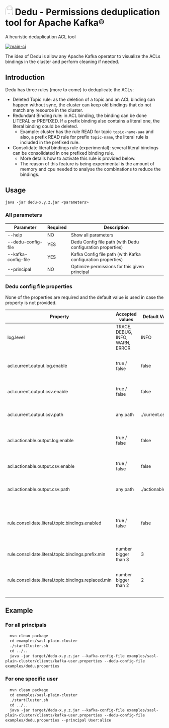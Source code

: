 # <img src="images/logo.svg" width="24px"> Dedu - Permissions deduplication tool for Apache Kafka®
A heuristic deduplication ACL tool 

[![main-ci](https://github.com/tomasalmeida/dedu-permissions-deduplication/actions/workflows/main-ci.yml/badge.svg)](https://github.com/tomasalmeida/dedu-permissions-deduplication/actions/workflows/main-ci.yml)

The idea of Dedu is allow any Apache Kafka operator to visualize the ACLs bindings in the cluster and perform cleaning if needed.

## Introduction
Dedu has three rules (more to come) to deduplicate the ACLs:
* Deleted Topic rule: as the deletion of a topic and an ACL binding can happen without sync, the cluster can keep old bindings that do not match any resource in the cluster.
* Redundant Binding rule: in ACL binding, the binding can be done LITERAL or PREFIXED. If a prefix binding also contains a literal one, the literal binding could be deleted.
  * Example: cluster has the rule READ for topic `topic-name-aaa` and also, a prefix READ rule for prefix `topic-name`, the literal rule is included in the prefixed rule.
* Consolidate literal bindings rule (experimental): several literal bindings can be consolidated in one prefixed binding rule.
  * More details how to activate this rule is provided below.
  * The reason of this feature is being experimental is the amount of memory and cpu needed to analyse the combinations to reduce the bindings.

## Usage

```shell
java -jar dedu-x.y.z.jar <parameters>
```

### All parameters

| Parameter                 | Required | Description                                                  |
|---------------------------|----------|--------------------------------------------------------------|
| --help                    |   NO     | Show all parameters                                          |
| --dedu-config-file <arg>  |   YES    | Dedu Config file path (with Dedu configuration properties)   |
| --kafka-config-file <arg> |   YES    | Kafka Config file path (with Kafka configuration properties) |
| --principal <arg>         |   NO     | Optimize permissions for this given principal                |

### Dedu config file properties

None of the properties are required and the default value is used in case the property is not provided.

| Property                                               | Accepted values                 | Default Value    | Description                                                                              |
|--------------------------------------------------------|---------------------------------|------------------|------------------------------------------------------------------------------------------|
| log.level                                              | TRACE, DEBUG, INFO, WARN, ERROR | INFO             | Log output level                                                                         |
| acl.current.output.log.enable                          | true / false                    | false            | Output the current bindings to the output log                                            |
| acl.current.output.csv.enable                          | true / false                    | false            | Output the current bindings to a CSV file                                                |
| acl.current.output.csv.path                            | any path                        | ./current.csv    | Path to save the CSV current bindings                                                    |
| acl.actionable.output.log.enable                       | true / false                    | false            | Output the actionable bindings to the output log                                         |
| acl.actionable.output.csv.enable                       | true / false                    | false            | Output the actionable bindings a CSV file                                                |
| acl.actionable.output.csv.path                         | any path                        | ./actionable.csv | Path to save the CSV actionable bindings                                                 |
| rule.consolidate.literal.topic.bindings.enabled        | true / false                    | false            | Enable experimental rule to consolidate several literal bindings into one prefix binding |
| rule.consolidate.literal.topic.bindings.prefix.min     | number bigger than 3            | 3                | Minimum size of the prefix                                                               |
| rule.consolidate.literal.topic.bindings.replaced.min   | number bigger than 2            | 2                | Minimum number of replaced bindings to allow consolidation                               |

## Example

### For all principals
```shell
  mvn clean package
  cd examples/sasl-plain-cluster
  ./startCluster.sh
  cd ../..
  java -jar target/dedu-x.y.z.jar --kafka-config-file examples/sasl-plain-cluster/clients/kafka-user.properties --dedu-config-file examples/dedu.properties
```

### For one specific user
```shell
  mvn clean package
  cd examples/sasl-plain-cluster
  ./startCluster.sh
  cd ../..
  java -jar target/dedu-x.y.z.jar --kafka-config-file examples/sasl-plain-cluster/clients/kafka-user.properties --dedu-config-file examples/dedu.properties --principal User:alice
```


